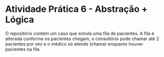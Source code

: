 # Atividade Prática 6 - Abstração + Lógica

O repositório contém um caso que simula uma fila de pacientes. A fila é alterada conforme os pacientes chegam, o consultório pode chamar até 2 pacientes por vez e o médico só atende (chama) enquanto houver pacientes na fila.
